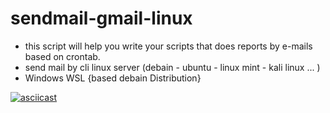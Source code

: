 # sendmail-gmail-linux

* this script will help you write your scripts that does reports by e-mails based on crontab. 
* send mail by cli linux server (debain - ubuntu - linux mint - kali linux ...  ) 
* Windows WSL {based debain Distribution}

[![asciicast](https://asciinema.org/a/453213.svg)](https://asciinema.org/a/453213)
